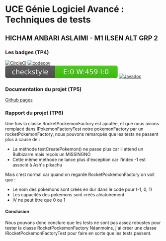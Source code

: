 # UCE Génie Logiciel Avancé : Techniques de tests

## HICHAM ANBARI ASLAIMI - M1 ILSEN ALT GRP 2

### Les badges (TP4)
[![CircleCI](https://dl.circleci.com/status-badge/img/gh/hicham-anbari/ceri-m1-techniques-de-test/tree/master.svg?style=svg)](https://dl.circleci.com/status-badge/redirect/gh/hicham-anbari/ceri-m1-techniques-de-test/tree/master)
[![codecov](https://codecov.io/gh/hicham-anbari/ceri-m1-techniques-de-test/branch/master/graph/badge.svg)](https://codecov.io/gh/hicham-anbari/ceri-m1-techniques-de-test)
[![Checkstyle](target/site/badges/checkstyle-result.svg)](https://htmlpreview.github.io/?https://github.com/hicham-anbari/ceri-m1-techniques-de-test/blob/master/docs/checkstyle/checkstyle.html)
[![Javadoc](https://img.shields.io/badge/javadoc-3.5.0-brightgreen.svg)](https://hicham-anbari.github.io/ceri-m1-techniques-de-test/fr/univavignon/pokedex/api/package-summary.html)

### Documentation du projet (TP5)
[Github pages](https://hicham-anbari.github.io/ceri-m1-techniques-de-test/docs/fr/univavignon/pokedex/api/package-summary.html)

### Rapport du projet (TP6)
Une fois la classe RocketPockemonFactory est ajoutée, et que nous avions remplacé dans IPokemonFactoryTest 
notre pokemonFactory par un rocketPokemonFactory, nous pouvons remarqués que les tests ne passent plus à cause de :
- La méthode testCreatePokemon() ne passe plus car il attend un Bulbizarre mais reçois un MISSINGNO
- Cette même méthode ne lance plus d'exception car l'index -1 est associé à Ash's pikachu

Mais c'est normal car quand on regarde RocketPockemonFactory on voit que : 
- Le nom des pokemons sont créés en dur dans le code pour (-1, 0, 1)
- Les capacités des pokemons sont créés aléatoirement 
- IV ne peut être que 0 ou 1

#### Conclusion
Nous pouvons donc conclure que les tests ne sont pas assez robustes pour tester la classe RocketPockemonFactory
Néanmoins, j'ai créer une classe IRocketPockemonFactoryTest pour faire en sorte que les tests passent.